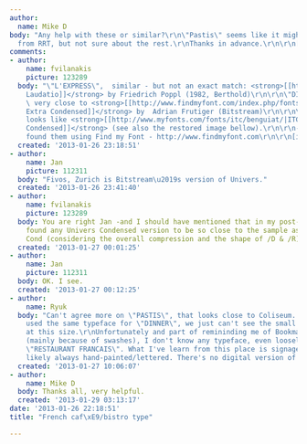 ```yaml
---
author:
  name: Mike D
body: "Any help with these or similar?\r\n\"Pastis\" seems like it might be Coliseum
  from RRT, but not sure about the rest.\r\nThanks in advance.\r\n\r\n[img:sites/default/files/old-images/image_1_3530.jpg][img:sites/default/files/old-images/image_2_4933.jpg][img:sites/default/files/old-images/image_3_5340.jpg][img:sites/default/files/old-images/image_4_4662.jpg]"
comments:
- author:
    name: fvilanakis
    picture: 123289
  body: "\"L'EXPRESS\",  similar - but not an exact match: <strong>[[http://www.findmyfont.com/index.php/fonts/font-preview?fset=Berthold&ffam=Poppl-Laudatio%20-%20Regular&fstyle=&fsize=60&fid=d5f6613b61d48ef49c7078f7aeb0197a&wrap=2&text=L%27EXPRESS|(Popl)
    Laudatio]]</strong> by Friedrich Poppl (1982, Berthold)\r\n\r\n\"DINNER\" looks
    \ very close to <strong>[[http://www.findmyfont.com/index.php/fonts/font-preview?fset=Bitstream&ffam=Zurich%20XCn%20BT%20-%20Extra&fstyle=&fsize=60&fid=ce822bc22e83204947dc59c4ee8c10e8&wrap=2&text=DINNER|Zurich
    Extra Condensed]]</strong> by  Adrian Frutiger (Bitstream)\r\n\r\n\"LA PUBELLE\"
    looks like <strong>[[http://www.myfonts.com/fonts/itc/benguiat/|ITC Benguiat Book
    Condensed]]</strong> (see also the restored image bellow).\r\n\r\n-----------------------------------------------\r\nI
    found them using Find my Font - http://www.findmyfont.com\r\n\r\n[img:sites/default/files/old-images/la_poubelle_5805.jpg]"
  created: '2013-01-26 23:18:51'
- author:
    name: Jan
    picture: 112311
  body: "Fivos, Zurich is Bitstream\u2019s version of Univers."
  created: '2013-01-26 23:41:40'
- author:
    name: fvilanakis
    picture: 123289
  body: You are right Jan -and I should have mentioned that in my post- but I haven't
    found any Univers Condensed version to be so close to the sample as Zurich Extra
    Cond (considering the overall compression and the shape of /D & /R).
  created: '2013-01-27 00:01:25'
- author:
    name: Jan
    picture: 112311
  body: OK. I see.
  created: '2013-01-27 00:12:25'
- author:
    name: Ryuk
  body: "Can't agree more on \"PASTIS\", that looks close to Coliseum. I guess they
    used the same typeface for \"DINNER\", we just can't see the small flare serifs
    at this size.\r\nUnfortunately and part of remininding me of Bookman Italic Swash
    (mainly because of swashes), I don't know any typeface, even loosely similar to
    \"RESTAURANT FRANCAIS\". What I've learn from this place is signages are most
    likely always hand-painted/lettered. There's no digital version of it."
  created: '2013-01-27 10:06:07'
- author:
    name: Mike D
  body: Thanks all, very helpful.
  created: '2013-01-29 03:13:17'
date: '2013-01-26 22:18:51'
title: "French caf\xE9/bistro type"

---
```

